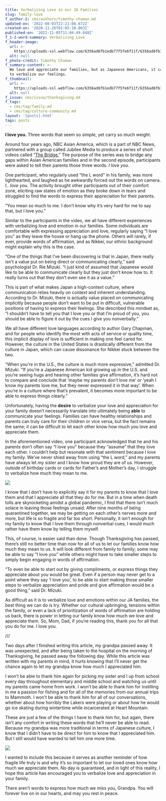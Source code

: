 ```yaml
---
title: Verbalizing Love in our JA Families
slug: family-love
f_author-2: cms/authors/timothy-chuman.md
updated-on: '2022-08-03T22:21:08.672Z'
created-on: '2020-11-26T02:05:10.063Z'
published-on: '2022-11-05T11:04:49.048Z'
f_1-2-word-summary: Verbalizing Love
f_header-image:
  url: >-
    https://uploads-ssl.webflow.com/6356ad6fb1edb77f5fe6f11f/6356ad6fb1edb7a8fee6fb72_5fc02fc0958e8c9bc401cf99_Timothy20Chuman202.jpeg
  alt: null
f_photo-credit: Timothy Chuman
f_summary-content: >-
  We love and appreciate our families, but as Japanese Americans, it can be hard
  to verbalize our feelings. 
f_thumbnail:
  url: >-
    https://uploads-ssl.webflow.com/6356ad6fb1edb77f5fe6f11f/6356ad6fb1edb71a3ae6fb73_5fc02fbd2a3ba69f2d15ed4e_Timothy20Chuman.jpeg
  alt: null
f_issue: cms/issue/thanksgiving.md
f_tags:
  - cms/tag/family.md
  - cms/tag/culture-community.md
layout: '[posts].html'
tags: posts
---
```


**I love you.** Three words that seem so simple, yet carry so much weight.

Around four years ago, NBC Asian America, which is a part of NBC News, partnered with a group called Jubilee Media to produce a series of short videos called “[The Bridge.](https://youtu.be/btxuHLhQeKE)” The purpose of the series was to bridge any gaps within Asian American families and in the second episode, participants were asked to tell their parents those three words. _I love you_.

One participant, who regularly used “the L word” in his family, was more lighthearted, and laughed as he awkwardly forced out the words on camera. _I.. love you_. The activity brought other participants out of their comfort zone, eliciting raw states of emotion as they broke down in tears and struggled to find the words to express their appreciation for their parents.

“You mean so much to me. I don’t know why it’s very hard for me to say that, but I love you.”

Similar to the participants in the video, we all have different experiences with verbalizing love and emotion in our families. Some individuals are comfortable with expressing appreciation and love, regularly saying “I love you” as they leave the house or hang up the phone. Others will rarely, if ever, provide words of affirmation, and as Nikkei, our ethnic background might explain why this is the case.

“One of the things that I’ve been discovering is that in Japan, there really isn’t a value put on being direct or communicating clearly,” said psychologist Dr. Rie Mizuki. “I just kind of assumed that Japanese would like to be able to communicate clearly but they just don’t know how to. It really turns out that they don’t even see it as a value.”

This is part of what makes Japan a high-context culture, where communication relies heavily on context and inherent understanding. According to Dr. Mizuki, there is actually value placed on communicating implicitly because people don’t want to be put in difficult, vulnerable positions of having to express their feelings. She described this mindset as, “I shouldn’t have to tell you that I love you or that I’m proud of you, you should be able to figure it out by the cues I give you nonverbally.”

We all have different love languages according to author Gary Chapman, and for people who identify the most with acts of service or quality time, this implicit display of love is sufficient in making one feel cared for. However, the culture in the United States is drastically different from the culture in Japan, which can cause dissonance for Nikkei stuck between the two.

“When you’re in the U.S., the culture is much more expressive,” admitted Dr. Mizuki. “If you’re a Japanese American kid growing up in the U.S. and you’re seeing hugs and hearing other families give affirmation, it’s hard not to compare and conclude that ‘maybe my parents don’t love me’ or ‘yeah I know my parents love me, but they never expressed it in that way’. When you’re in a culture where that’s prevalent, it becomes more important to be able to express things clearly.”

Unfortunately, having the **desire** to verbalize your love and appreciation for your family doesn’t necessarily translate into ultimately being **able** to communicate your feelings. Families can have healthy relationships and parents can truly care for their children or vice versa, but the fact remains the same; it can be difficult to let each other know how much you love and appreciate them.

In the aforementioned video, one participant acknowledged that he and his parents don’t often say “I love you” because they “assume” that they love each other. I couldn’t help but resonate with that sentiment because I love my family. We’ve never shied away from using “the L word,” and my parents have always let my sister and I know how proud they are of us. However, outside of birthday cards or cards for Father’s and Mother’s day, I struggle to verbalize how much they mean to me.

![](https://uploads-ssl.webflow.com/6356ad6fb1edb77f5fe6f11f/6356ad6fb1edb734a0e6f774_DSC_1999_Original.jpg)

I know that I don’t have to explicitly say it for my parents to know that I love them and that I appreciate all that they do for me. But in a time when death tolls are skyrocketing amidst a global pandemic, I find that there isn’t much solace in leaving those feelings unsaid. After nine months of being quarantined together, we may be getting on each other’s nerves more and more, but life is so fragile and far too short. Personally, it isn’t enough for my family to know that I love them through nonverbal cues; I would much rather have them know by telling them myself.

This, of course, is easier said than done. Though Thanksgiving has passed, there’s still no better time than now for all of us to let our families know how much they mean to us. It will look different from family to family; some may be able to say “I love you” while others might have to take smaller steps to simply begin engaging in words of affirmation.

“To even be able to start out by giving compliments, or express things they appreciate about you would be great. Even if a person may never get to a point where they say ‘I love you’, to be able to start making those smaller steps to verbalize appreciation and pride and give affirmation would be a good thing,” said Dr. Mizuki.

As difficult as it is to verbalize love and emotions within our JA families, the best thing we can do is try. Whether our cultural upbringing, tensions within the family, or even a lack of prioritization of words of affirmation are holding us back, there is power in letting our family know how much we love and appreciate them. So, Mom, Dad, if you’re reading this, thank you for all that you do for me. I love you.

///

Two days after I finished writing this article, my grandpa passed away. It was unexpected, and after being taken to the hospital on the morning of Thanksgiving, he passed away the following day. While this article was written with my parents in mind, it hurts knowing that I’ll never get the chance again to let my grandpa know how much I appreciated him.

I won’t be able to thank him again for picking my sister and I up from school every day throughout elementary and middle school and watching us until my parents came home from work. I won’t be able to thank him for instilling in me a passion for fishing and for all of the memories from our annual trips to Mammoth. I won’t be able to thank him for all of our conversations, whether about how horribly the Lakers were playing or about how he would go ice skating during wintertime while incarcerated at Heart Mountain.

These are just a few of the things I have to thank him for, but again, there isn’t any comfort in writing these words that he’ll never be able to read. Because my grandpa was more traditional in terms of Japanese culture, I know that I didn’t have to be direct for him to know that I appreciated him. But I still would have wanted to tell him one more time.

![](https://uploads-ssl.webflow.com/6356ad6fb1edb77f5fe6f11f/6356ad6fb1edb7d1ece6f790_grandpa.jpg)

I wanted to include this because it serves as another reminder of how fragile life truly is and why it’s so important to let our loved ones know how much we appreciate them. No day is guaranteed, and in light of this reality, I hope this article has encouraged you to verbalize love and appreciation in your family.

There aren’t words to express how much we miss you, Grandpa. You will forever live on in our hearts, and may you rest in peace.
